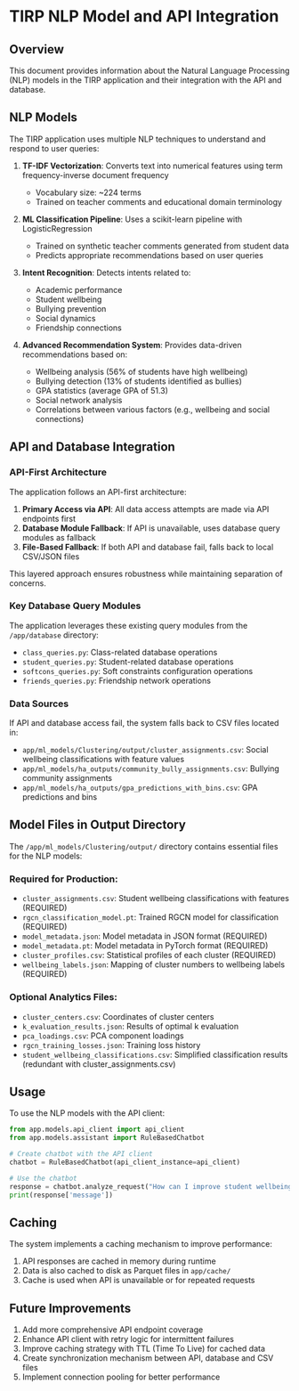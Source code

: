 # TIRP NLP Model and API Integration

## Overview

This document provides information about the Natural Language Processing (NLP) models in the TIRP application and their integration with the API and database.

## NLP Models

The TIRP application uses multiple NLP techniques to understand and respond to user queries:

1. **TF-IDF Vectorization**: Converts text into numerical features using term frequency-inverse document frequency
   - Vocabulary size: ~224 terms
   - Trained on teacher comments and educational domain terminology

2. **ML Classification Pipeline**: Uses a scikit-learn pipeline with LogisticRegression
   - Trained on synthetic teacher comments generated from student data
   - Predicts appropriate recommendations based on user queries

3. **Intent Recognition**: Detects intents related to:
   - Academic performance
   - Student wellbeing
   - Bullying prevention
   - Social dynamics
   - Friendship connections

4. **Advanced Recommendation System**: Provides data-driven recommendations based on:
   - Wellbeing analysis (56% of students have high wellbeing)
   - Bullying detection (13% of students identified as bullies)
   - GPA statistics (average GPA of 51.3)
   - Social network analysis
   - Correlations between various factors (e.g., wellbeing and social connections)

## API and Database Integration

### API-First Architecture

The application follows an API-first architecture:

1. **Primary Access via API**: All data access attempts are made via API endpoints first
2. **Database Module Fallback**: If API is unavailable, uses database query modules as fallback
3. **File-Based Fallback**: If both API and database fail, falls back to local CSV/JSON files

This layered approach ensures robustness while maintaining separation of concerns.

### Key Database Query Modules

The application leverages these existing query modules from the `/app/database` directory:
- `class_queries.py`: Class-related database operations
- `student_queries.py`: Student-related database operations
- `softcons_queries.py`: Soft constraints configuration operations
- `friends_queries.py`: Friendship network operations

### Data Sources

If API and database access fail, the system falls back to CSV files located in:
- `app/ml_models/Clustering/output/cluster_assignments.csv`: Social wellbeing classifications with feature values
- `app/ml_models/ha_outputs/community_bully_assignments.csv`: Bullying community assignments
- `app/ml_models/ha_outputs/gpa_predictions_with_bins.csv`: GPA predictions and bins

## Model Files in Output Directory

The `/app/ml_models/Clustering/output/` directory contains essential files for the NLP models:

### Required for Production:
- `cluster_assignments.csv`: Student wellbeing classifications with features (REQUIRED)
- `rgcn_classification_model.pt`: Trained RGCN model for classification (REQUIRED)
- `model_metadata.json`: Model metadata in JSON format (REQUIRED)
- `model_metadata.pt`: Model metadata in PyTorch format (REQUIRED)
- `cluster_profiles.csv`: Statistical profiles of each cluster (REQUIRED)
- `wellbeing_labels.json`: Mapping of cluster numbers to wellbeing labels (REQUIRED)

### Optional Analytics Files:
- `cluster_centers.csv`: Coordinates of cluster centers
- `k_evaluation_results.json`: Results of optimal k evaluation
- `pca_loadings.csv`: PCA component loadings
- `rgcn_training_losses.json`: Training loss history
- `student_wellbeing_classifications.csv`: Simplified classification results (redundant with cluster_assignments.csv)

## Usage

To use the NLP models with the API client:

```python
from app.models.api_client import api_client
from app.models.assistant import RuleBasedChatbot

# Create chatbot with the API client
chatbot = RuleBasedChatbot(api_client_instance=api_client)

# Use the chatbot
response = chatbot.analyze_request("How can I improve student wellbeing?")
print(response['message'])
```

## Caching

The system implements a caching mechanism to improve performance:

1. API responses are cached in memory during runtime
2. Data is also cached to disk as Parquet files in `app/cache/`
3. Cache is used when API is unavailable or for repeated requests

## Future Improvements

1. Add more comprehensive API endpoint coverage
2. Enhance API client with retry logic for intermittent failures
3. Improve caching strategy with TTL (Time To Live) for cached data
4. Create synchronization mechanism between API, database and CSV files
5. Implement connection pooling for better performance 
